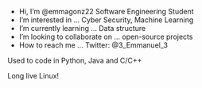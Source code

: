 - Hi, I’m @emmagonz22 Software Engineering Student
- I’m interested in ... Cyber Security, Machine Learning
- I’m currently learning ... Data structure
- I’m looking to collaborate on ... open-source projects
- How to reach me ... Twitter: @3_Emmanuel_3

Used to code in Python, Java and C/C++

Long live Linux!

<!---
emmagonz22/emmagonz22 is a ✨ special ✨ repository because its `README.md` (this file) appears on your GitHub profile.
You can click the Preview link to take a look at your changes.
--->
